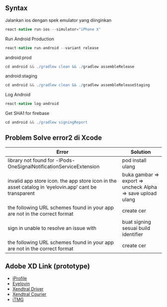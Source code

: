 ## Syntax

Jalankan ios dengan spek emulator yang diinginkan
```groovy
react-native run-ios --simulator="iPhone X"
```
Run Android Production
```groovy
react-native run-android --variant release
```
android:prod
```groovy
cd android && ./gradlew clean && ./gradlew assembleRelease
```
android:staging
```groovy
cd android && ./gradlew clean && ./gradlew assembleReleaseStaging
```
Log Android
```groovy
react-native log-android
```

Get SHA1 for firebase
```groovy
cd android && ./gradlew signingReport
```

## Problem Solve error2 di Xcode
| Error   |      Solution      |
|----------|-------------|
|library not found for -lPods-OneSignalNotificationServiceExtension|pod install ulang|
|invalid app store icon. the app store icon in the asset catalog in ‘eyelovin.app’ cant be transparent|buka gambar => export => uncheck Alpha => save upload ulang|
|the following URL schemes found in your app are not in the correct format|create cer|
|sign in unable to resolve an issue with|buat signing sesuai build identifier|
|the following URL schemes found in your app are not in the correct format|create cer|

## Adobe XD Link (prototype)
- [iProfile](https://xd.adobe.com/view/cf084c89-e2c2-4947-8e91-8b59e7c5330c-9a5b/)
- [Eyelovin](https://xd.adobe.com/view/e2cf2909-1097-4afd-59ec-339c3befed65-94fe/)
- [Xendtral Driver](https://xd.adobe.com/view/166870d3-bb3b-467d-be65-6c46a747d5af-433b/)
- [Xendtral Courier](https://xd.adobe.com/view/38a4c160-4014-415e-7d2c-64737ee70287-4e95/screen/4145b585-3bda-4aab-aa5f-e3471921181f/?fullscreen)
- [iTMG](https://xd.adobe.com/view/bd0ad450-c87c-4a3e-469c-b446d10c2a96-cb3b/)
